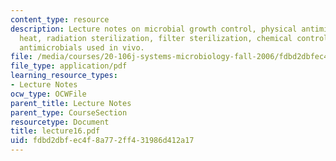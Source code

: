 ```yaml
---
content_type: resource
description: Lecture notes on microbial growth control, physical antimicrobial control,
  heat, radiation sterilization, filter sterilization, chemical control methods, and
  antimicrobials used in vivo.
file: /media/courses/20-106j-systems-microbiology-fall-2006/fdbd2dbfec4f8a772ff431986d412a17_lecture16.pdf
file_type: application/pdf
learning_resource_types:
- Lecture Notes
ocw_type: OCWFile
parent_title: Lecture Notes
parent_type: CourseSection
resourcetype: Document
title: lecture16.pdf
uid: fdbd2dbf-ec4f-8a77-2ff4-31986d412a17
---
```

